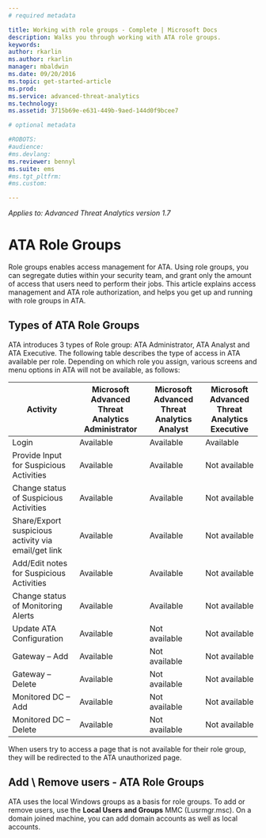 ```yaml
---
# required metadata

title: Working with role groups - Complete | Microsoft Docs
description: Walks you through working with ATA role groups.
keywords:
author: rkarlin
ms.author: rkarlin
manager: mbaldwin
ms.date: 09/20/2016
ms.topic: get-started-article
ms.prod:
ms.service: advanced-threat-analytics
ms.technology:
ms.assetid: 3715b69e-e631-449b-9aed-144d0f9bcee7

# optional metadata

#ROBOTS:
#audience:
#ms.devlang:
ms.reviewer: bennyl
ms.suite: ems
#ms.tgt_pltfrm:
#ms.custom:

---
```


*Applies to: Advanced Threat Analytics version 1.7*




# ATA Role Groups

Role groups enables access management for ATA. Using role groups, you can segregate duties within your security team, and grant only the amount of access that users need to perform their jobs. This article explains access management and ATA role authorization, and helps you get up and running with role groups in ATA.
## Types of ATA Role Groups 

ATA introduces 3 types of Role group: ATA Administrator, ATA Analyst and ATA Executive. The following table describes the type of access in ATA available per role. Depending on which role you assign, various screens and menu options in ATA will not be available, as follows:

|Activity |Microsoft Advanced Threat Analytics Administrator|Microsoft Advanced Threat Analytics Analyst|Microsoft Advanced Threat Analytics Executive|
|----|----|----|----|
|Login|Available|Available|Available|
|Provide Input for Suspicious Activities|Available|Available|Not available|
|Change status of Suspicious Activities|Available|Available|Not available|
|Share/Export suspicious activity via email/get link|Available|Available|Not available|
|Add/Edit notes for Suspicious Activities|Available|Available|Not available|
|Change status of Monitoring Alerts|Available|Available|Not available|
|Update ATA Configuration|Available|Not available|Not available|
|Gateway – Add|Available|Not available|Not available|
|Gateway – Delete |Available|Not available|Not available|
|Monitored DC – Add |Available|Not available|Not available|
|Monitored DC – Delete|Available|Not available|Not available|

When users try to access a page that is not available for their role group, they will be redirected to the ATA unauthorized page. 

## Add \ Remove users - ATA Role Groups 

ATA uses the local Windows groups as a basis for role groups. 
To add or remove users, use the **Local Users and Groups** MMC (Lusrmgr.msc). On a domain joined machine, you can add domain accounts as well as local accounts. 

